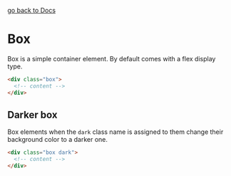 [go back to Docs](../README.md)

# Box

Box is a simple container element. By default comes with a flex display type.

```html
<div class="box">
  <!-- content -->
</div>
```

## Darker box

Box elements when the `dark` class name is assigned to them change their background color to a darker one.

```html
<div class="box dark">
  <!-- content -->
</div>
```
